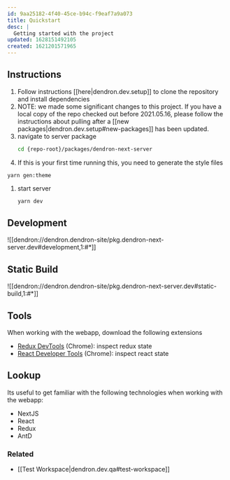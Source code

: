 ```yaml
---
id: 9aa25182-4f40-45ce-b94c-f9eaf7a9a073
title: Quickstart
desc: |
  Getting started with the project
updated: 1628151492105
created: 1621201571965
---
```



## Instructions
1. Follow instructions [[here|dendron.dev.setup]] to clone the repository and install dependencies
1. NOTE: we made some significant changes to this project. If you have a local copy of the repo checked out before 2021.05.16, please follow the instructions about pulling after a [[new packages|dendron.dev.setup#new-packages]] has been updated.
1. navigate to server package
   ```bash
   cd {repo-root}/packages/dendron-next-server
   ```
1. If this is your first time running this, you need to generate the style files
  ```
  yarn gen:theme
  ```
1. start server
   ```bash
   yarn dev
   ```

## Development 

![[dendron://dendron.dendron-site/pkg.dendron-next-server.dev#development,1:#*]]

## Static Build

![[dendron://dendron.dendron-site/pkg.dendron-next-server.dev#static-build,1:#*]]

## Tools
When working with the webapp, download the following extensions
- [Redux DevTools](https://chrome.google.com/webstore/detail/redux-devtools/lmhkpmbekcpmknklioeibfkpmmfibljd?hl=en) (Chrome): inspect redux state
- [React Developer Tools](https://chrome.google.com/webstore/detail/react-developer-tools/fmkadmapgofadopljbjfkapdkoienihi?hl=en) (Chrome): inspect react state

## Lookup
Its useful to get familiar with the following technologies when working with the webapp:
- NextJS
- React
- Redux
- AntD

### Related
- [[Test Workspace|dendron.dev.qa#test-workspace]]
